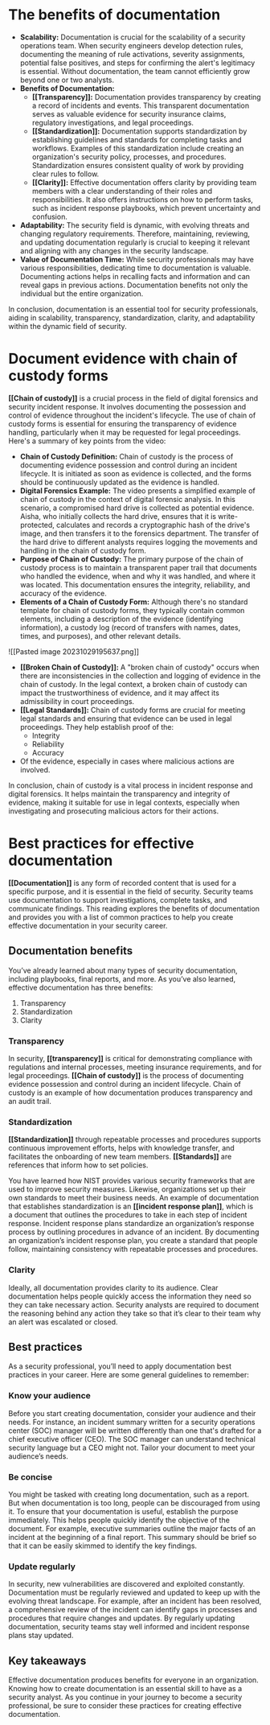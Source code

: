 # The benefits of documentation

- **Scalability:** Documentation is crucial for the scalability of a security operations team. When security engineers develop detection rules, documenting the meaning of rule activations, severity assignments, potential false positives, and steps for confirming the alert's legitimacy is essential. Without documentation, the team cannot efficiently grow beyond one or two analysts.
- **Benefits of Documentation:**
	- **[[Transparency]]:** Documentation provides transparency by creating a record of incidents and events. This transparent documentation serves as valuable evidence for security insurance claims, regulatory investigations, and legal proceedings.
	- **[[Standardization]]:** Documentation supports standardization by establishing guidelines and standards for completing tasks and workflows. Examples of this standardization include creating an organization's security policy, processes, and procedures. Standardization ensures consistent quality of work by providing clear rules to follow.
	- **[[Clarity]]:** Effective documentation offers clarity by providing team members with a clear understanding of their roles and responsibilities. It also offers instructions on how to perform tasks, such as incident response playbooks, which prevent uncertainty and confusion.
- **Adaptability:** The security field is dynamic, with evolving threats and changing regulatory requirements. Therefore, maintaining, reviewing, and updating documentation regularly is crucial to keeping it relevant and aligning with any changes in the security landscape.
- **Value of Documentation Time:** While security professionals may have various responsibilities, dedicating time to documentation is valuable. Documenting actions helps in recalling facts and information and can reveal gaps in previous actions. Documentation benefits not only the individual but the entire organization.

In conclusion, documentation is an essential tool for security professionals, aiding in scalability, transparency, standardization, clarity, and adaptability within the dynamic field of security.

# Document evidence with chain of custody forms

**[[Chain of custody]]** is a crucial process in the field of digital forensics and security incident response. It involves documenting the possession and control of evidence throughout the incident's lifecycle. The use of chain of custody forms is essential for ensuring the transparency of evidence handling, particularly when it may be requested for legal proceedings. Here's a summary of key points from the video:

- **Chain of Custody Definition:** Chain of custody is the process of documenting evidence possession and control during an incident lifecycle. It is initiated as soon as evidence is collected, and the forms should be continuously updated as the evidence is handled.
- **Digital Forensics Example:** The video presents a simplified example of chain of custody in the context of digital forensic analysis. In this scenario, a compromised hard drive is collected as potential evidence. Aisha, who initially collects the hard drive, ensures that it is write-protected, calculates and records a cryptographic hash of the drive's image, and then transfers it to the forensics department. The transfer of the hard drive to different analysts requires logging the movements and handling in the chain of custody form.
- **Purpose of Chain of Custody:** The primary purpose of the chain of custody process is to maintain a transparent paper trail that documents who handled the evidence, when and why it was handled, and where it was located. This documentation ensures the integrity, reliability, and accuracy of the evidence.
- **Elements of a Chain of Custody Form:** Although there's no standard template for chain of custody forms, they typically contain common elements, including a description of the evidence (identifying information), a custody log (record of transfers with names, dates, times, and purposes), and other relevant details.

![[Pasted image 20231029195637.png]]

- **[[Broken Chain of Custody]]:** A "broken chain of custody" occurs when there are inconsistencies in the collection and logging of evidence in the chain of custody. In the legal context, a broken chain of custody can impact the trustworthiness of evidence, and it may affect its admissibility in court proceedings.
- **[[Legal Standards]]:** Chain of custody forms are crucial for meeting legal standards and ensuring that evidence can be used in legal proceedings. They help establish proof of the:
	- Integrity
	- Reliability
	- Accuracy 
- Of the evidence, especially in cases where malicious actions are involved.

In conclusion, chain of custody is a vital process in incident response and digital forensics. It helps maintain the transparency and integrity of evidence, making it suitable for use in legal contexts, especially when investigating and prosecuting malicious actors for their actions.

# Best practices for effective documentation

**[[Documentation]]** is any form of recorded content that is used for a specific purpose, and it is essential in the field of security. Security teams use documentation to support investigations, complete tasks, and communicate findings. This reading explores the benefits of documentation and provides you with a list of common practices to help you create effective documentation in your security career.

## Documentation benefits

You’ve already learned about many types of security documentation, including playbooks, final reports, and more. As you’ve also learned, effective documentation has three benefits:

1. Transparency
2. Standardization
3. Clarity

### **Transparency**

In security, **[[transparency]]** is critical for demonstrating compliance with regulations and internal processes, meeting insurance requirements, and for legal proceedings. **[[Chain of custody]]** is the process of documenting evidence possession and control during an incident lifecycle. Chain of custody is an example of how documentation produces transparency and an audit trail.

### **Standardization**

**[[Standardization]]** through repeatable processes and procedures supports continuous improvement efforts, helps with knowledge transfer, and facilitates the onboarding of new team members. **[[Standards]]** are references that inform how to set policies.

You have learned how NIST provides various security frameworks that are used to improve security measures. Likewise, organizations set up their own standards to meet their business needs. An example of documentation that establishes standardization is an **[[incident response plan]]**, which is a document that outlines the procedures to take in each step of incident response. Incident response plans standardize an organization’s response process by outlining procedures in advance of an incident. By documenting an organization’s incident response plan, you create a standard that people follow, maintaining consistency with repeatable processes and procedures.

### **Clarity**

Ideally, all documentation provides clarity to its audience. Clear documentation helps people quickly access the information they need so they can take necessary action. Security analysts are required to document the reasoning behind any action they take so that it’s clear to their team why an alert was escalated or closed.

## Best practices

As a security professional, you’ll need to apply documentation best practices in your career. Here are some general guidelines to remember:

### **Know your audience**

Before you start creating documentation, consider your audience and their needs. For instance, an incident summary written for a security operations center (SOC) manager will be written differently than one that's drafted for a chief executive officer (CEO). The SOC manager can understand technical security language but a CEO might not. Tailor your document to meet your audience’s needs.

### **Be concise**

You might be tasked with creating long documentation, such as a report. But when documentation is too long, people can be discouraged from using it. To ensure that your documentation is useful, establish the purpose immediately. This helps people quickly identify the objective of the document. For example, executive summaries outline the major facts of an incident at the beginning of a final report. This summary should be brief so that it can be easily skimmed to identify the key findings. 

### **Update regularly** 

In security, new vulnerabilities are discovered and exploited constantly. Documentation must be regularly reviewed and updated to keep up with the evolving threat landscape. For example, after an incident has been resolved, a comprehensive review of the incident can identify gaps in processes and procedures that require changes and updates. By regularly updating documentation, security teams stay well informed and incident response plans stay updated.

## Key takeaways

Effective documentation produces benefits for everyone in an organization. Knowing how to create documentation is an essential skill to have as a security analyst. As you continue in your journey to become a security professional, be sure to consider these practices for creating effective documentation.